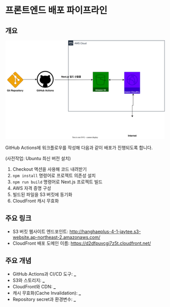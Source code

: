# 프론트엔드 배포 파이프라인

## 개요

![Untitled](./hanghaeplus-4-1.drawio.svg)

GitHub Actions에 워크플로우를 작성해 다음과 같이 배포가 진행되도록 합니다.

(사전작업: Ubuntu 최신 버전 설치)

1. Checkout 액션을 사용해 코드 내려받기
2. `npm install` 명령어로 프로젝트 의존성 설치
3. `npm run build` 명령어로 Next.js 프로젝트 빌드
4. AWS 자격 증명 구성
5. 빌드된 파일을 S3 버킷에 동기화
6. CloudFront 캐시 무효화

## 주요 링크

- S3 버킷 웹사이트 엔드포인트: http://hanghaeplus-4-1-jaytee.s3-website.ap-northeast-2.amazonaws.com/
- CloudFront 배포 도메인 이름: https://d2dfpuvcgi7z5t.cloudfront.net/

## 주요 개념

- GitHub Actions과 CI/CD 도구: ****\_****
- S3와 스토리지: ****\_****
- CloudFront와 CDN: ****\_****
- 캐시 무효화(Cache Invalidation): ****\_****
- Repository secret과 환경변수: ****\_****
